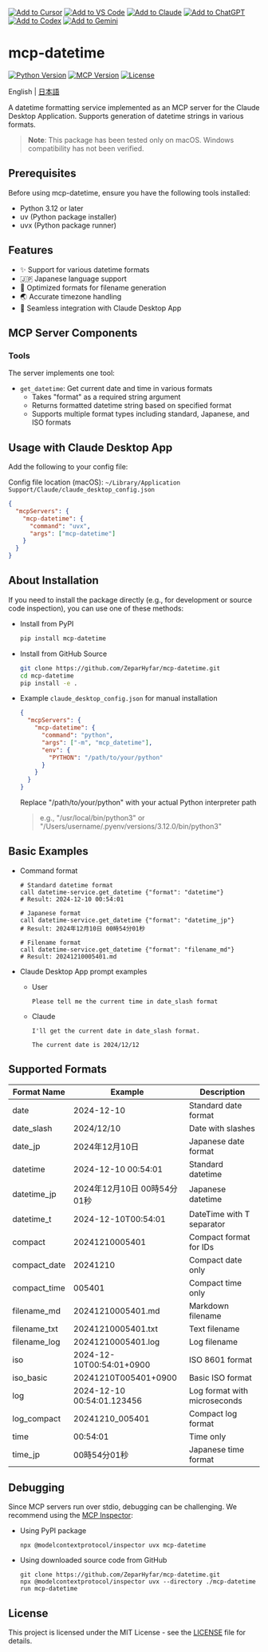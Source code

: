 [![Add to Cursor](https://fastmcp.me/badges/cursor_dark.svg)](https://fastmcp.me/MCP/Details/645/datetime-formatter)
[![Add to VS Code](https://fastmcp.me/badges/vscode_dark.svg)](https://fastmcp.me/MCP/Details/645/datetime-formatter)
[![Add to Claude](https://fastmcp.me/badges/claude_dark.svg)](https://fastmcp.me/MCP/Details/645/datetime-formatter)
[![Add to ChatGPT](https://fastmcp.me/badges/chatgpt_dark.svg)](https://fastmcp.me/MCP/Details/645/datetime-formatter)
[![Add to Codex](https://fastmcp.me/badges/codex_dark.svg)](https://fastmcp.me/MCP/Details/645/datetime-formatter)
[![Add to Gemini](https://fastmcp.me/badges/gemini_dark.svg)](https://fastmcp.me/MCP/Details/645/datetime-formatter)

# mcp-datetime

[![Python Version](https://img.shields.io/badge/python-3.12-blue.svg)](https://www.python.org/downloads/)
[![MCP Version](https://img.shields.io/badge/mcp-1.1.1-green.svg)](https://github.com/anaisbetts/mcp)
[![License](https://img.shields.io/badge/license-MIT-blue.svg)](LICENSE)

English | [日本語](README_ja.md)

A datetime formatting service implemented as an MCP server for the Claude Desktop Application. Supports generation of datetime strings in various formats.

> **Note**: This package has been tested only on macOS. Windows compatibility has not been verified.

## Prerequisites

Before using mcp-datetime, ensure you have the following tools installed:

- Python 3.12 or later
- uv (Python package installer)
- uvx (Python package runner)

## Features

- ✨ Support for various datetime formats
- 🇯🇵 Japanese language support
- 📁 Optimized formats for filename generation
- 🌏 Accurate timezone handling
- 🔧 Seamless integration with Claude Desktop App

## MCP Server Components

### Tools

The server implements one tool:

- `get_datetime`: Get current date and time in various formats
  - Takes "format" as a required string argument
  - Returns formatted datetime string based on specified format
  - Supports multiple format types including standard, Japanese, and ISO formats

## Usage with Claude Desktop App

Add the following to your config file:

Config file location (macOS):
`~/Library/Application Support/Claude/claude_desktop_config.json`

```json
{
  "mcpServers": {
    "mcp-datetime": {
      "command": "uvx",
      "args": ["mcp-datetime"]
    }
  }
}
```

## About Installation

If you need to install the package directly (e.g., for development or source code inspection), you can use one of these methods:

- Install from PyPI

  ```bash
  pip install mcp-datetime
  ```

- Install from GitHub Source

  ```bash
  git clone https://github.com/ZeparHyfar/mcp-datetime.git
  cd mcp-datetime
  pip install -e .
  ```

- Example `claude_desktop_config.json` for manual installation

  ```json
  {
    "mcpServers": {
      "mcp-datetime": {
        "command": "python",
        "args": ["-m", "mcp_datetime"],
        "env": {
          "PYTHON": "/path/to/your/python"
        }
      }
    }
  }
  ```

  Replace "/path/to/your/python" with your actual Python interpreter path
  > e.g., "/usr/local/bin/python3" or "/Users/username/.pyenv/versions/3.12.0/bin/python3"

## Basic Examples

- Command format

  ```
  # Standard datetime format
  call datetime-service.get_datetime {"format": "datetime"}
  # Result: 2024-12-10 00:54:01

  # Japanese format
  call datetime-service.get_datetime {"format": "datetime_jp"}
  # Result: 2024年12月10日 00時54分01秒

  # Filename format
  call datetime-service.get_datetime {"format": "filename_md"}
  # Result: 20241210005401.md
  ```

- Claude Desktop App prompt examples

  - User

    ```
    Please tell me the current time in date_slash format
    ```

  - Claude

    ```
    I'll get the current date in date_slash format.

    The current date is 2024/12/12
    ```

## Supported Formats

| Format Name  | Example                     | Description                  |
| ------------ | --------------------------- | ---------------------------- |
| date         | 2024-12-10                  | Standard date format         |
| date_slash   | 2024/12/10                  | Date with slashes            |
| date_jp      | 2024年12月10日              | Japanese date format         |
| datetime     | 2024-12-10 00:54:01         | Standard datetime            |
| datetime_jp  | 2024年12月10日 00時54分01秒 | Japanese datetime            |
| datetime_t   | 2024-12-10T00:54:01         | DateTime with T separator    |
| compact      | 20241210005401              | Compact format for IDs       |
| compact_date | 20241210                    | Compact date only            |
| compact_time | 005401                      | Compact time only            |
| filename_md  | 20241210005401.md           | Markdown filename            |
| filename_txt | 20241210005401.txt          | Text filename                |
| filename_log | 20241210005401.log          | Log filename                 |
| iso          | 2024-12-10T00:54:01+0900    | ISO 8601 format              |
| iso_basic    | 20241210T005401+0900        | Basic ISO format             |
| log          | 2024-12-10 00:54:01.123456  | Log format with microseconds |
| log_compact  | 20241210_005401             | Compact log format           |
| time         | 00:54:01                    | Time only                    |
| time_jp      | 00時54分01秒                | Japanese time format         |

## Debugging

Since MCP servers run over stdio, debugging can be challenging. We recommend using the [MCP Inspector](https://github.com/modelcontextprotocol/inspector):

- Using PyPI package

  ```
  npx @modelcontextprotocol/inspector uvx mcp-datetime
  ```

- Using downloaded source code from GitHub

  ```
  git clone https://github.com/ZeparHyfar/mcp-datetime.git
  npx @modelcontextprotocol/inspector uvx --directory ./mcp-datetime run mcp-datetime
  ```

## License

This project is licensed under the MIT License - see the [LICENSE](LICENSE) file for details.
